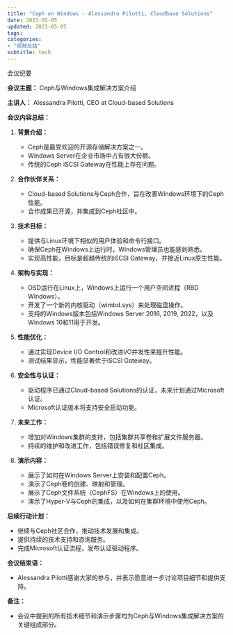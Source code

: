 ```yaml
---
title: "Ceph on Windows - Alessandro Pilotti, Cloudbase Solutions"
date: 2023-05-05
updated: 2023-05-05
tags:
categories:
- "视频总结"
subtitle: tech
---
```



会议纪要

**会议主题：** Ceph与Windows集成解决方案介绍

**主讲人：** Alessandra Pilotti, CEO at Cloud-based Solutions

**会议内容总结：**

1. **背景介绍：**
   - Ceph是最受欢迎的开源存储解决方案之一。
   - Windows Server在企业市场中占有很大份额。
   - 传统的Ceph iSCSI Gateway在性能上存在问题。

2. **合作伙伴关系：**
   - Cloud-based Solutions与Ceph合作，旨在改善Windows环境下的Ceph性能。
   - 合作成果已开源，并集成到Ceph社区中。

3. **技术目标：**
   - 提供与Linux环境下相似的用户体验和命令行接口。
   - 确保Ceph在Windows上运行时，Windows管理员也能感到熟悉。
   - 实现高性能，目标是超越传统的iSCSI Gateway，并接近Linux原生性能。

4. **架构与实现：**
   - OSD运行在Linux上，Windows上运行一个用户空间进程（RBD Windows）。
   - 开发了一个新的内核驱动（wimbd.sys）来处理磁盘操作。
   - 支持的Windows版本包括Windows Server 2016, 2019, 2022，以及Windows 10和11用于开发。

5. **性能优化：**
   - 通过实现Device I/O Control和改进I/O并发性来提升性能。
   - 测试结果显示，性能显著优于iSCSI Gateway。

6. **安全性与认证：**
   - 驱动程序已通过Cloud-based Solutions的认证，未来计划通过Microsoft认证。
   - Microsoft认证版本将支持安全启动功能。

7. **未来工作：**
   - 增加对Windows集群的支持，包括集群共享卷和扩展文件服务器。
   - 持续的维护和改进工作，包括错误修复和社区集成。

8. **演示内容：**
   - 展示了如何在Windows Server上安装和配置Ceph。
   - 演示了Ceph卷的创建、映射和管理。
   - 展示了Ceph文件系统（CephFS）在Windows上的使用。
   - 演示了Hyper-V与Ceph的集成，以及如何在集群环境中使用Ceph。

**后续行动计划：**
- 继续与Ceph社区合作，推动技术发展和集成。
- 提供持续的技术支持和咨询服务。
- 完成Microsoft认证流程，发布认证驱动程序。

**会议结束语：**
- Alessandra Pilotti感谢大家的参与，并表示愿意进一步讨论项目细节和提供支持。

**备注：**
- 会议中提到的所有技术细节和演示步骤均为Ceph与Windows集成解决方案的关键组成部分。